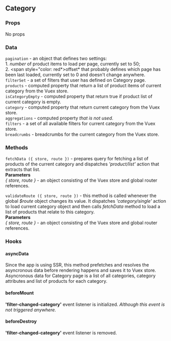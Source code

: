 ## Category

### Props
No props
### Data
`pagination` - an object that defines two settings:  
    1. *number* of product items to load per page, currently set to 50;  
    2. <span style="color: red*>offset* that probably defines which page has been last loaded, currently set to 0 and doesn't change anywhere.</span>
`filterSet` - a set of filters that user has defined on Category page.  
`products` - computed property that return a list of product items of current category from the Vuex store.  
`isCategoryEmpty` - computed property that return true if product list of current category is empty.  
`category` - computed property that return current category from the Vuex store.  
`aggregations` - computed property *that is not used*.  
`filters` - a set of all available filters for current category from the Vuex store.  
`breadcrumbs` - breadcrumbs for the current category from the Vuex store.
### Methods
`fetchData ({ store, route })` - prepares query for fetching a list of products of the current category and dispatches *'product/list'* action that extracts that list.  
**Parameters**  
*{ store, route }* - an object consisting of the Vuex store and global router references.  

`validateRoute ({ store, route })` - this method is called whenever the global *$route* object changes its value. It dispatches *'category/single'* action to load current category object and then calls *fetchData* method to load a list of products that relate to this category.  
**Parameters**  
*{ store, route }* - an object consisting of the Vuex store and global router references.
### Hooks
#### asyncData
Since the app is using SSR, this method prefetches and resolves the asyncronous data before rendering happens and saves it to Vuex store. Asyncronous data for Category page is a list of all categories, category attributes and list of products for each category.
#### beforeMount
**'filter-changed-category'** event listener is initialized. *Although this event is not triggered anywhere.*
#### beforeDestroy
**'filter-changed-category'** event listener is removed.
